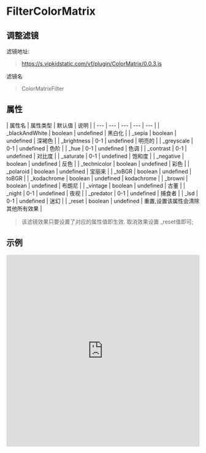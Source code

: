 
# FilterColorMatrix

## 调整滤镜
滤镜地址:
> https://s.vipkidstatic.com/vf/plugin/ColorMatrix/0.0.3.js

滤镜名
> ColorMatrixFilter 

## 属性

| 属性名 | 属性类型 | 默认值 | 说明 |
| --- | --- | --- | --- | --- |
| _blackAndWhite | boolean | undefined | 黑白化 |
| _sepia | boolean | undefined | 深褐色 |
| _brightness | 0-1 | undefined | 明亮的 |
| _greyscale | 0-1 | undefined | 色阶 |
| _hue | 0-1 | undefined | 色调 |
| _contrast | 0-1 | undefined | 对比度 |
| _saturate | 0-1 | undefined | 饱和度 |
| _negative | boolean | undefined | 反色 |
| _technicolor | boolean | undefined | 彩色 |
| _polaroid | boolean | undefined | 宝丽来 |
| _toBGR | boolean | undefined | toBGR |
| _kodachrome | boolean | undefined | kodachrome |
| _browni | boolean | undefined | 布朗尼 |
| _vintage | boolean | undefined | 古董 |
| _night | 0-1 | undefined | 夜视 |
| _predator | 0-1 | undefined | 捕食者 |
| _lsd | 0-1 | undefined | 迷幻 |
| _reset | boolean | undefined | 重置,设置该属性会清除其他所有效果 |


> 该滤镜效果只要设置了对应的属性值即生效. 取消效果设置 _reset值即可;

## 示例

<iframe
     src="https://codesandbox.io/embed/filtercolormatrix-st202?fontsize=14&hidenavigation=1&module=%2Fsrc%2Fcomponents.ts&theme=dark"
     style="width:100%; height:500px; border:0; border-radius: 4px; overflow:hidden;"
     title="filtercolormatrix"
     allow="accelerometer; ambient-light-sensor; camera; encrypted-media; geolocation; gyroscope; hid; microphone; midi; payment; usb; vr"
     sandbox="allow-forms allow-modals allow-popups allow-presentation allow-same-origin allow-scripts"
   ></iframe>